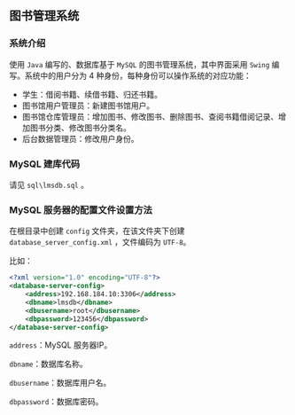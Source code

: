 ## 图书管理系统

### 系统介绍

使用 `Java` 编写的、数据库基于 `MySQL` 的图书管理系统，其中界面采用 `Swing` 编写。系统中的用户分为 4 种身份，每种身份可以操作系统的对应功能：

- 学生：借阅书籍、续借书籍、归还书籍。
- 图书馆用户管理员：新建图书馆用户。
- 图书馆仓库管理员：增加图书、修改图书、删除图书、查阅书籍借阅记录、增加图书分类、修改图书分类名。
- 后台数据管理员：修改用户身份。

### MySQL 建库代码

请见 `sql\lmsdb.sql` 。

###  MySQL 服务器的配置文件设置方法

在根目录中创建 `config` 文件夹，在该文件夹下创建 `database_server_config.xml` ，文件编码为 `UTF-8`。

比如：

```xml
<?xml version="1.0" encoding="UTF-8"?>
<database-server-config>
    <address>192.168.184.10:3306</address>
    <dbname>lmsdb</dbname>
    <dbusername>root</dbusername>
    <dbpassword>123456</dbpassword>
</database-server-config>
```

`address`：MySQL 服务器IP。

`dbname`：数据库名称。

`dbusername`：数据库用户名。

`dbpassword`：数据库密码。

